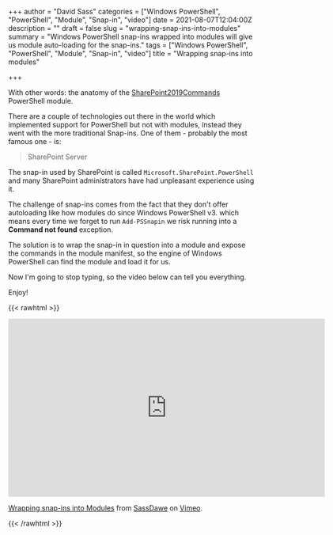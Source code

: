 +++
author = "David Sass"
categories = ["Windows PowerShell", "PowerShell", "Module", "Snap-in", "video"]
date = 2021-08-07T12:04:00Z
description = ""
draft = false
slug = "wrapping-snap-ins-into-modules"
summary = "Windows PowerShell snap-ins wrapped into modules will give us module auto-loading for the snap-ins."
tags = ["Windows PowerShell", "PowerShell", "Module", "Snap-in", "video"]
title = "Wrapping snap-ins into modules"

+++


With other words: the anatomy of the [SharePoint2019Commands](https://github.com/sassdawe/SharePoint2019Commands) PowerShell module.

There are a couple of technologies out there in the world which implemented support for PowerShell but not with modules, instead they went with the more traditional Snap-ins. One of them - probably the most famous one - is:

> SharePoint Server

The snap-in used by SharePoint is called `Microsoft.SharePoint.PowerShell` and many SharePoint administrators have had unpleasant experience using it.

The challenge of snap-ins comes from the fact that they don't offer autoloading like how modules do since Windows PowerShell v3. which means every time we forget to run `Add-PSSnapin` we risk running into a **Command not found** exception.

The solution is to wrap the snap-in in question into a module and expose the commands in the module manifest, so the engine of Windows PowerShell can find the module and load it for us.

Now I'm going to stop typing, so the video below can tell you everything.

Enjoy!

{{< rawhtml >}}

<center><iframe src="https://player.vimeo.com/video/584223062" width="640" height="360" frameborder="0" allow="autoplay; fullscreen; picture-in-picture" allowfullscreen></iframe></center>

<p><a href="https://vimeo.com/584223062">Wrapping snap-ins into Modules</a> from <a href="https://vimeo.com/sassdawe">SassDawe</a> on <a href="https://vimeo.com">Vimeo</a>.</p>

{{< /rawhtml >}}
